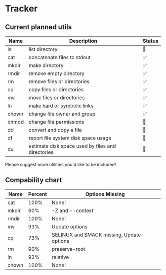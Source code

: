 # Tracker

## Current planned utils

| Name  | Description                                       | Status             |
| ----- | ------------------------------------------------- | ------------------ |
| ls    | list directory                                    | :red_circle:       |
| cat   | concatenate files to stdout                       | :white_check_mark: |
| mkdir | make directory                                    | :white_check_mark: |
| rmdir | remove empty directory                            | :white_check_mark: |
| rm    | remove files or directories                       | :white_check_mark: |
| cp    | copy files or directories                         | :white_check_mark: |
| mv    | move files or directories                         | :white_check_mark: |
| ln    | make hard or symbolic links                       | :white_check_mark: |
| chown | change file owner and group                       | :white_check_mark: |
| chmod | change file permissions                           | :construction:     |
| dd    | convert and copy a file                           | :red_circle:       |
| df    | report file system disk space usage               | :red_circle:       |
| du    | estimate disk space used by files and directories | :red_circle:       |

Please suggest more utilities you'd like to be included!

## Compability chart

| Name  | Percent | Options Missing                           |
| ----- | ------- | ----------------------------------------- |
| cat   | 100%    | None!                                     |
| mkdir | 60%     | -Z and --context                          |
| rmdir | 100%    | None!                                     |
| mv    | 93%     | Update options                            |
| cp    | 73%     | SELINUX and SMACK missing, Update options |
| rm    | 90%     | preserve-root                             |
| ln    | 93%     | relative                                  |
| chown | 100%    | None!                                     |

